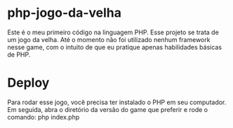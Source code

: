 # php-jogo-da-velha

Este é o meu primeiro código na linguagem PHP. Esse projeto se trata de um jogo da velha.
Até o momento não foi utilizado nenhum framework nesse game, com o intuito de que eu pratique apenas habilidades básicas de PHP.

# Deploy

Para rodar esse jogo, você precisa ter instalado o PHP em seu computador. Em seguida, abra o diretório da versão do game que preferir e rode o comando: php index.php
